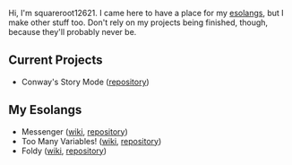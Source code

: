 Hi, I'm squareroot12621.
I came here to have a place for my [esolangs][esolangs],
but I make other stuff too.
Don't rely on my projects being finished, though,
because they'll probably never be.

[esolangs]: https://en.wikipedia.org/wiki/Esoteric_programming_language

## Current Projects
* Conway's Story Mode (<!--                 -->[repository][csm-repo])

## My Esolangs
* Messenger           ([wiki][messenger-wiki], [repository][messenger-repo])
* Too Many Variables! ([wiki][tmv-wiki],       [repository][tmv-repo])
* Foldy               ([wiki][foldy-wiki],     [repository][foldy-repo])

[csm-repo]: https://github.com/squareroot12621/conways-story-mode
[messenger-wiki]: https://esolangs.org/wiki/Messenger
[messenger-repo]: https://github.com/squareroot12621/messenger-language
[tmv-wiki]: https://esolangs.org/wiki/Too_Many_Variables!
[tmv-repo]: https://github.com/squareroot12621/toomanyvariables
[foldy-wiki]: https://esolangs.org/wiki/Foldy
[foldy-repo]: https://github.com/squareroot12621/foldy-language
